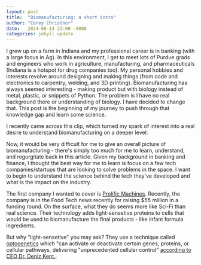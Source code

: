 ```yaml
---
layout: post
title:  "Biomanufacturing: a short intro"
author: "Corey Christner"
date:   2024-06-14 23:00 -0000
categories: jekyll update
---
```


I grew up on a farm in Indiana and my professional career is in banking (with a large focus in Ag). In this environment, I get to meet lots of Purdue grads and engineers who work in agriculture, manufacturing, and pharmaceuticals (Indiana is a hotspot for drug companies too).  My personal hobbies and interests revolve around designing and making things (from code and electronics to carpentry, welding, and 3D printing). Biomanufacturing has always seemed interesting - making product but with biology instead of metal, plastic, or snippets of Python. The problem is I have no real background there or understanding of biology. I have decided to change that. This post is the beginning of my journey to push through that knowledge gap and learn some science. 

I recently came across this clip, which turned my spark of interest into a real desire to understand biomanufacturing on a deeper level:

Now, it would be very difficult for me to give an overall picture of biomanufacturing - there's simply too much for me to learn, understand, and regurgitate back in this article. Given my background in banking and finance, I thought the best way for me to learn is focus on a few tech companies/startups that are looking to solve problems in the space. I want to begin to understand the science behind the tech they've developed and what is the impact on the industry. 

The first company I wanted to cover is [Prolific Machines](https://www.prolific-machines.com/). Recently, the company is in the Food Tech news recently for raising $55 million in a funding round. On the surface, what they do seems more like Sci-Fi than real science. Their technology adds light-sensetive proteins to cells that would be used to biomanufacture the final products - like  infant formula ingredients. 

But why "light-sensetive" you may ask? They use a technique called [optogenetics](https://en.wikipedia.org/wiki/Optogenetics) which "can activate or deactivate certain genes, proteins, or cellular pathways, delivering "unprecedented cellular control" [according to CEO Dr. Deniz Kent.](https://agfundernews.com/optogenetics-startup-prolific-machines-raises-55m-series-b1-uses-light-to-control-virtually-any-cell-function-in-any-cell-type). 